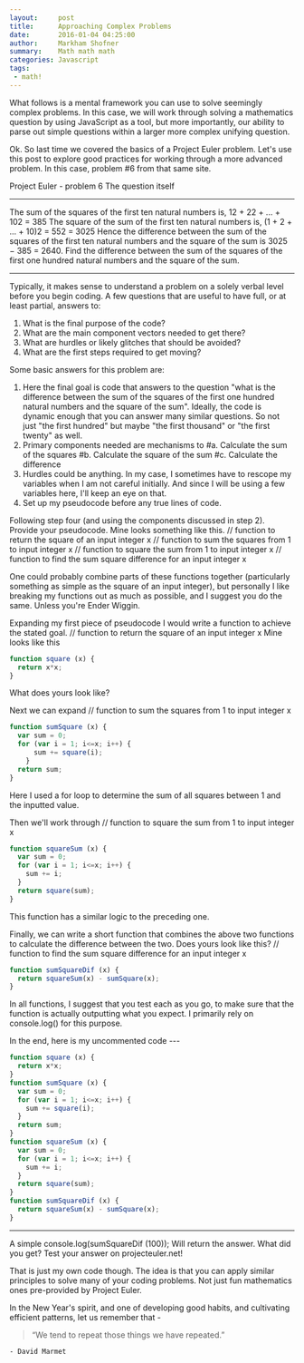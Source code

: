 ```yaml
---
layout:     post
title:      Approaching Complex Problems
date:       2016-01-04 04:25:00
author:     Markham Shofner
summary:    Math math math
categories: Javascript
tags:
 - math!
---
```


What follows is a mental framework you can use to solve seemingly complex problems. In this case, we will work through solving a mathematics question by using JavaScript as a tool, but more importantly, our ability to parse out simple questions within a larger more complex unifying question.

Ok. So last time we covered the basics of a Project Euler problem. Let's use this post to explore good practices for working through a more advanced problem. In this case, problem #6 from that same site.

Project Euler - problem 6
The question itself
***
The sum of the squares of the first ten natural numbers is,
12 + 22 + ... + 102 = 385
The square of the sum of the first ten natural numbers is,
(1 + 2 + ... + 10)2 = 552 = 3025
Hence the difference between the sum of the squares of the first ten natural numbers and the square of the sum is 3025 − 385 = 2640.
Find the difference between the sum of the squares of the first one hundred natural numbers and the square of the sum.
***

Typically, it makes sense to understand a problem on a solely verbal level before you begin coding. A few questions that are useful to have full, or at least partial, answers to:
1. What is the final purpose of the code?
2. What are the main component vectors needed to get there?
3. What are hurdles or likely glitches that should be avoided?
4. What are the first steps required to get moving?

Some basic answers for this problem are:
1. Here the final goal is code that answers to the question "what is the difference between the sum of the squares of the first one hundred natural numbers and the square of the sum". Ideally, the code is dynamic enough that you can answer many similar questions. So not just "the first hundred" but maybe "the first thousand" or "the first twenty" as well.
2. Primary components needed are mechanisms to
#a. Calculate the sum of the squares
#b. Calculate the square of the sum
#c. Calculate the difference
3. Hurdles could be anything. In my case, I sometimes have to rescope my variables when I am not careful initially. And since I will be using a few variables here, I'll keep an eye on that.
4. Set up my pseudocode before any true lines of code.

Following step four (and using the components discussed in step 2). Provide your pseudocode. Mine looks something like this.
// function to return the square of an input integer x
// function to sum the squares from 1 to input integer x
// function to square the sum from 1 to input integer x
// function to find the sum square difference for an input integer x

One could probably combine parts of these functions together (particularly something as simple as the square of an input integer), but personally I like breaking my functions out as much as possible, and I suggest you do the same. Unless you're Ender Wiggin.

Expanding my first piece of pseudocode I would write a function to achieve the stated goal.
// function to return the square of an input integer x
Mine looks like this

```javascript
function square (x) {
  return x*x;
}
```
What does yours look like?

Next we can expand
// function to sum the squares from 1 to input integer x

```javascript
function sumSquare (x) {
  var sum = 0;
  for (var i = 1; i<=x; i++) {
      sum += square(i);
    }
  return sum;
}
```
Here I used a for loop to determine the sum of all squares between 1 and the inputted value.

Then we'll work through
// function to square the sum from 1 to input integer x

```js
function squareSum (x) {
  var sum = 0;
  for (var i = 1; i<=x; i++) {
    sum += i;
  }
  return square(sum);
}
```
This function has a similar logic to the preceding one.

Finally, we can write a short function that combines the above two functions to calculate the difference between the two. Does yours look like this?
// function to find the sum square difference for an input integer x

```js
function sumSquareDif (x) {
  return squareSum(x) - sumSquare(x);
}
```

In all functions, I suggest that you test each as you go, to make sure that the function is actually outputting what you expect. I primarily rely on console.log() for this purpose.

In the end, here is my uncommented code ---

```js
function square (x) {
  return x*x;
}
function sumSquare (x) {
  var sum = 0;
  for (var i = 1; i<=x; i++) {
    sum += square(i);
  }
  return sum;
}
function squareSum (x) {
  var sum = 0;
  for (var i = 1; i<=x; i++) {
    sum += i;
  }
  return square(sum);
}
function sumSquareDif (x) {
  return squareSum(x) - sumSquare(x);
}
```
---
A simple
console.log(sumSquareDif (100));
Will return the answer. What did you get? Test your answer on projecteuler.net!

That is just my own code though. The idea is that you can apply similar principles to solve many of your coding problems. Not just fun mathematics ones pre-provided by Project Euler.

In the New Year's spirit, and one of developing good habits, and cultivating efficient patterns, let us remember that -

> “We tend to repeat those things we have repeated.”

	- David Marmet
